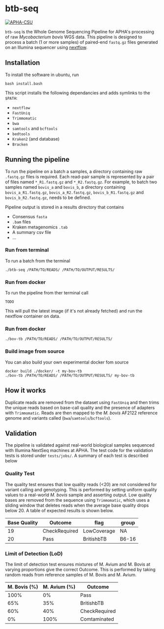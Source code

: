 # **btb-seq**

[![APHA-CSU](https://circleci.com/gh/APHA-CSU/btb-seq.svg?style=svg)](https://app.circleci.com/pipelines/github/APHA-CSU)

`btb-seq` is the Whole Genome Sequencing Pipeline for APHA's processing of raw *Mycobacterium bovis* WGS data. This pipeline is designed to process a batch (1 or more samples) of paired-end `fastq.gz` files generated on an Illumina sequencer using [nextflow](https://www.nextflow.io/docs/latest/getstarted.html). 

## Installation

To install the software in ubuntu, run
```
bash install.bash
```

This script installs the following dependancies and adds symlinks to the `$PATH`: 
-	`nextflow`
-	`FastUniq`
-	`Trimmomatic`
-	`bwa`
-	`samtools` and `bcftools`
-	`bedtools`
-	`Kraken2` (and database)
-	`Bracken`

## Running the pipeline

To run the pipeline on a batch a samples, a directory containing raw `.fastq.gz` files is required. Each read-pair sample is represented by a pair of files named `*_R1.fastq.gz` and `*_R2.fastq.gz`. For example, to batch two samples named `bovis_a` and `bovis_b`, a directory containing `bovis_a_R1.fastq.gz`, `bovis_a_R2.fastq.gz`,  `bovis_b_R1.fastq.gz` and `bovis_b_R2.fastq.gz`, needs to be defined.

Pipeline output is stored in a results directory that contains
- Consensus `fasta`
- `.bam` files
- Kraken metagenomics `.tab`
- A summary csv file
- ... 

### Run from terminal

To run a batch from the terminal
```
./btb-seq /PATH/TO/READS/ /PATH/TO/OUTPUT/RESULTS/
```

### Run from docker

To run the pipeline from ther terminal call
```
TODO
```
This will pull the latest image (if it's not already fetched) and run the nextflow container on data.

### Run from docker

```
./bov-tb /PATH/TO/READS/ /PATH/TO/OUTPUT/RESULTS/
```


### Build image from source 

You can also build your own experimental docker fom source
```
docker build ./docker/ -t my-bov-tb
./bov-tb /PATH/TO/READS/ /PATH/TO/OUTPUT/RESULTS/ my-bov-tb
```

## How it works

Duplicate reads are removed from the dataset using `FastUniq` and then trims the unique reads based on base-call quality and the presence of adapters with `Trimmomatic`. Reads are then mapped to the *M. bovis* AF2122 reference genome and variants called (`bwa`/`samtools`/`bcftools`).


## Validation

The pipeline is validated against real-world biological samples sequenced with Illumina NextSeq machines at APHA. The test code for the validation tests is stored under `tests/jobs/`. A summary of each test is described below


### Quality Test

The quality test ensures that low quality reads (<20) are not considered for variant calling and genotyping. This is performed by setting uniform quality values to a real-world *M. bovis* sample and asserting output. Low quality bases are removed from the sequence using `Trimmomatic`, which uses a sliding window that deletes reads when the average base quality drops below 20. A table of expected results is shown below.

| Base Quality | Outcome | flag | group |
| ------------- | ------------- | ------------- | ------------- | 
| 19   | CheckRequired | LowCoverage | NA |
| 20   | Pass | BritishbTB | B6-16 |

### Limit of Detection (LoD)

The limit of detection test ensures mixtures of M. Avium and M. Bovis at varying proportions give the correct Outcome. This is performed by taking random reads from reference samples of M. Bovis and M. Avium.


| M. Bovis (%) | M. Avium (%) | Outcome |
| ------------- | ------------- | ------------- | 
| 100%   | 0% | Pass | 
| 65%   | 35% | BritishbTB | 
| 60%   | 40% | CheckRequired | 
| 0%   | 100% | Comtaminated | 

